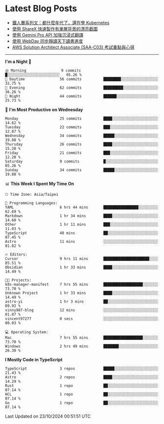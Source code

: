 # Latest Blog Posts
<!-- BLOG-POST-LIST:START -->
- [鐵人賽系列文：都什麼年代了，還在學 Kubernetes](https://www.vinny987.xyz/blog/2024/ithome-ironman-2024-thoughts/)
- [使用 ShareX 快速製作有漸層背景的漂亮截圖](https://www.vinny987.xyz/blog/2024/use-sharex-to-quickly-create-beautiful-screenshots-with-gradient-backgrounds/)
- [使用 Gemini Pro API 加強沉浸式翻譯](https://www.vinny987.xyz/blog/2024/enhance-immersive-translation-using-the-gemini-pro-api/)
- [使用 WebDav 同步靜讀天下讀書進度](https://www.vinny987.xyz/blog/2024/use-webdav-to-sync-reading-progress-on-moon-app/)
- [AWS Solution Architect Associate &lpar;SAA-C03&rpar; 考試重點與心得](https://www.vinny987.xyz/blog/2024/key-points-and-insights-on-the-aws-solution-architect-associate-saa-c03-exam/)
<!-- BLOG-POST-LIST:END -->

---

<!--START_SECTION:waka-->
**I'm a Night 🦉** 

```text
🌞 Morning                9 commits           █░░░░░░░░░░░░░░░░░░░░░░░░   05.26 % 
🌆 Daytime                56 commits          ████████░░░░░░░░░░░░░░░░░   32.75 % 
🌃 Evening                62 commits          █████████░░░░░░░░░░░░░░░░   36.26 % 
🌙 Night                  44 commits          ██████░░░░░░░░░░░░░░░░░░░   25.73 % 
```
📅 **I'm Most Productive on Wednesday** 

```text
Monday                   25 commits          ████░░░░░░░░░░░░░░░░░░░░░   14.62 % 
Tuesday                  22 commits          ███░░░░░░░░░░░░░░░░░░░░░░   12.87 % 
Wednesday                34 commits          █████░░░░░░░░░░░░░░░░░░░░   19.88 % 
Thursday                 26 commits          ████░░░░░░░░░░░░░░░░░░░░░   15.20 % 
Friday                   21 commits          ███░░░░░░░░░░░░░░░░░░░░░░   12.28 % 
Saturday                 9 commits           █░░░░░░░░░░░░░░░░░░░░░░░░   05.26 % 
Sunday                   34 commits          █████░░░░░░░░░░░░░░░░░░░░   19.88 % 
```


📊 **This Week I Spent My Time On** 

```text
🕑︎ Time Zone: Asia/Taipei

💬 Programming Languages: 
YAML                     6 hrs 44 mins       ████████████████░░░░░░░░░   62.69 % 
Markdown                 1 hr 34 mins        ████░░░░░░░░░░░░░░░░░░░░░   14.60 % 
Other                    1 hr 11 mins        ███░░░░░░░░░░░░░░░░░░░░░░   11.03 % 
TypeScript               48 mins             ██░░░░░░░░░░░░░░░░░░░░░░░   07.45 % 
Astro                    11 mins             ░░░░░░░░░░░░░░░░░░░░░░░░░   01.82 % 

🔥 Editors: 
Cursor                   9 hrs 11 mins       █████████████████████░░░░   85.51 % 
Obsidian                 1 hr 33 mins        ████░░░░░░░░░░░░░░░░░░░░░   14.49 % 

🐱‍💻 Projects: 
k8s-manager-manifest     7 hrs 55 mins       ██████████████████░░░░░░░   73.70 % 
Unknown Project          1 hr 33 mins        ████░░░░░░░░░░░░░░░░░░░░░   14.49 % 
astro-yi                 1 hr 3 mins         ██░░░░░░░░░░░░░░░░░░░░░░░   09.92 % 
vinny987-blog            12 mins             ░░░░░░░░░░░░░░░░░░░░░░░░░   01.87 % 
vincent97277             0 secs              ░░░░░░░░░░░░░░░░░░░░░░░░░   00.03 % 

💻 Operating System: 
Mac                      7 hrs 55 mins       ██████████████████░░░░░░░   73.70 % 
Windows                  2 hrs 49 mins       ███████░░░░░░░░░░░░░░░░░░   26.30 % 
```

**I Mostly Code in TypeScript** 

```text
TypeScript               3 repos             █████░░░░░░░░░░░░░░░░░░░░   21.43 % 
Astro                    2 repos             ████░░░░░░░░░░░░░░░░░░░░░   14.29 % 
Rust                     1 repo              ██░░░░░░░░░░░░░░░░░░░░░░░   07.14 % 
HCL                      1 repo              ██░░░░░░░░░░░░░░░░░░░░░░░   07.14 % 
Go                       1 repo              ██░░░░░░░░░░░░░░░░░░░░░░░   07.14 % 
```




 Last Updated on 23/10/2024 00:51:51 UTC
<!--END_SECTION:waka-->

<!--
**vincent97277/vincent97277** is a ✨ _special_ ✨ repository because its `README.md` (this file) appears on your GitHub profile.

Here are some ideas to get you started:

- 🔭 I’m currently working on ...
- 🌱 I’m currently learning ...
- 👯 I’m looking to collaborate on ...
- 🤔 I’m looking for help with ...
- 💬 Ask me about ...
- 📫 How to reach me: ...
- 😄 Pronouns: ...
- ⚡ Fun fact: ...
-->

